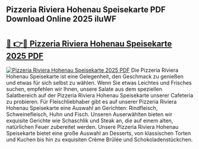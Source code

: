 ## Pizzeria Riviera Hohenau Speisekarte PDF Download Online 2025 iluWF

# <h2><a href="http://gc9ab8.nevu.top/?p=Pizzeria+Riviera+Hohenau+Speisekarte">🔗 👉🔴 Pizzeria Riviera Hohenau Speisekarte 2025 PDF</a></h2>

[![Pizzeria Riviera Hohenau Speisekarte 2025 PDF](https://i.imgur.com/dBaPXMq.png)](http://gc9ab8.nevu.top/?p=Pizzeria+Riviera+Hohenau+Speisekarte)
Die Pizzeria Riviera Hohenau Speisekarte ist eine Gelegenheit, den Geschmack zu genießen und etwas für sich selbst zu wählen. Wenn Sie etwas Leichtes und Frisches suchen, empfehlen wir Ihnen, unsere Salate aus dem speziellen Salatbereich auf der Pizzeria Riviera Hohenau Speisekarte unserer Cafeteria zu probieren. Für Fleischliebhaber gibt es auf unserer Pizzeria Riviera Hohenau Speisekarte eine Auswahl an Gerichten: Rindfleisch, Schweinefleisch, Huhn und Fisch. Unseren Auserwählten bieten wir exquisite Gerichte wie Schaschlik und Steak an, die auf einem alten, natürlichen Feuer zubereitet werden. Unsere Pizzeria Riviera Hohenau Speisekarte bietet eine große Auswahl an Desserts, von klassischen Torten und Kuchen bis hin zu exquisiten Crème Brûlée und Schokoladenstückchen.
